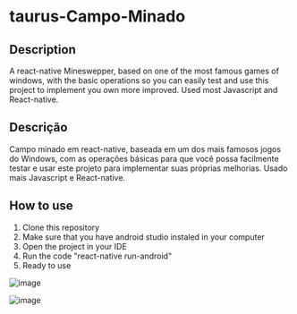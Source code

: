 # taurus-Campo-Minado

## Description

A react-native Mineswepper, based on one of the most famous games of windows, with the basic operations so you can easily test and use this project to implement you own more improved. Used most Javascript and React-native.


## Descrição

Campo minado em react-native, baseada em um dos mais famosos jogos do Windows, com as operações básicas para que você possa facilmente testar e usar este projeto para implementar suas próprias melhorias. Usado mais Javascript e React-native.


## How to use

<ol>
  <li>Clone this repository</li>
  <li>Make sure that you have android studio instaled in your computer</li>
  <li>Open the project in your IDE</li>
  <li>Run the code "react-native run-android"</li>
  <li>Ready to use</li>
</ol>

![image](https://user-images.githubusercontent.com/83193655/179293804-f6607cdd-284d-4713-a0d4-09444d77abdf.png)

![image](https://user-images.githubusercontent.com/83193655/179293950-62a55880-7774-4e92-9e25-a649edbb6ad5.png)
